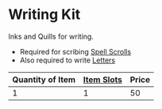 ---
---

# Writing Kit

Inks and Quills for writing.

* Required for scribing [Spell Scrolls](../../../../../Magic/Spell%20Scrolls.md)
* Also required to write [Letters](../25%20Coins/Letter%20Kit.md)

|Quantity of Item|[Item Slots](../../../../../Player%20Characters/Derived%20Statistics/Item%20Slots.md)|Price|
|----------------|----------|-----|
|1|1|50|
